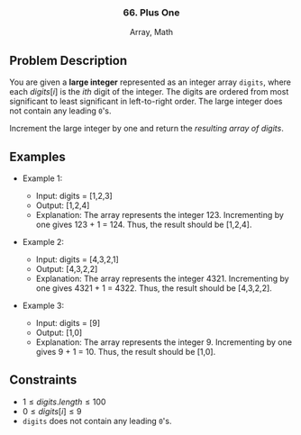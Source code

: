 <p align="center">

  <h3 align="center">66. Plus One</h3>

  <p align="center">
    Array, Math
    <br>
  </p>
</p>

## Problem Description

You are given a **large integer** represented as an integer array `digits`, where each $digits[i]$ is the $ith$ digit of the integer. The digits are ordered from most significant to least significant in left-to-right order. The large integer does not contain any leading `0`'s.

Increment the large integer by one and return the _resulting array of digits_.

## Examples

- Example 1:

  - Input: digits = [1,2,3]
  - Output: [1,2,4]
  - Explanation: The array represents the integer 123. Incrementing by one gives 123 + 1 = 124. Thus, the result should be [1,2,4].

- Example 2:

  - Input: digits = [4,3,2,1]
  - Output: [4,3,2,2]
  - Explanation: The array represents the integer 4321. Incrementing by one gives 4321 + 1 = 4322. Thus, the result should be [4,3,2,2].

- Example 3:
  - Input: digits = [9]
  - Output: [1,0]
  - Explanation: The array represents the integer 9. Incrementing by one gives 9 + 1 = 10. Thus, the result should be [1,0].

## Constraints

- $1 \leq digits.length \leq 100$
- $0 \leq digits[i] \leq 9$
- `digits` does not contain any leading `0`'s.
